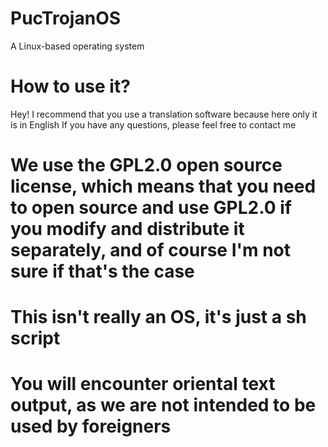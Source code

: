 # PucTrojanOS
A Linux-based operating system
# How to use it?
Hey! I recommend that you use a translation software because here only it is in English
If you have any questions, please feel free to contact me


# We use the GPL2.0 open source license, which means that you need to open source and use GPL2.0 if you modify and distribute it separately, and of course I'm not sure if that's the case
# This isn't really an OS, it's just a sh script
# You will encounter oriental text output, as we are not intended to be used by foreigners
